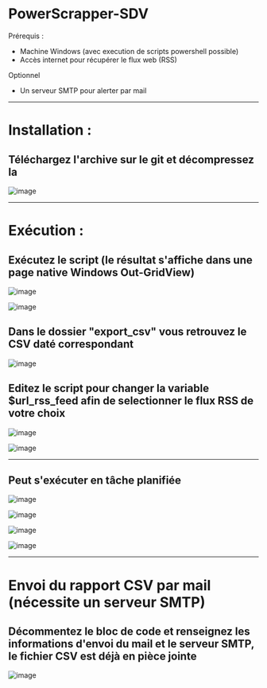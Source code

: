 # PowerScrapper-SDV

Prérequis : 

- Machine Windows (avec execution de scripts powershell possible)
- Accès internet pour récupérer le flux web (RSS)

Optionnel
- Un serveur SMTP pour alerter par mail

---

# Installation : 

## Téléchargez l'archive sur le git et décompressez la

![image](https://github.com/gdupont-sdv/PowerScrapper-SDV/assets/134785181/247a24b5-3110-4047-bdd6-8498d9552382)

---
 
# Exécution :

## Exécutez le script (le résultat s'affiche dans une page native Windows Out-GridView)

![image](https://github.com/gdupont-sdv/PowerScrapper-SDV/assets/134785181/eaeaf017-98c2-4813-a9f0-37895e6b9194)

![image](https://github.com/gdupont-sdv/PowerScrapper-SDV/assets/134785181/43dded13-bd90-41a4-a264-f0b7acd62ea0)


## Dans le dossier "export_csv" vous retrouvez le CSV daté correspondant

![image](https://github.com/gdupont-sdv/PowerScrapper-SDV/assets/134785181/d46d2ad5-df55-4627-a0de-ebcfb12799fb)


## Editez le script pour changer la variable $url_rss_feed afin de selectionner le flux RSS de votre choix

![image](https://github.com/gdupont-sdv/PowerScrapper-SDV/assets/134785181/bbb0dae1-2b4c-48d5-b9be-315b71cc47b2)

![image](https://github.com/gdupont-sdv/PowerScrapper-SDV/assets/134785181/cefbddf6-4822-4cf0-959c-9b84e663b5bf)

---

## Peut s'exécuter en tâche planifiée
![image](https://github.com/gdupont-sdv/PowerScrapper-SDV/assets/134785181/44fec7cf-d6c1-4114-8e75-73ff3a9ea86d)

![image](https://github.com/gdupont-sdv/PowerScrapper-SDV/assets/134785181/2a78732c-a3b6-4e6c-8807-c0ca2a4931cc)

![image](https://github.com/gdupont-sdv/PowerScrapper-SDV/assets/134785181/6e1514da-bec8-42cc-8514-9b7ed967b7bd)

![image](https://github.com/gdupont-sdv/PowerScrapper-SDV/assets/134785181/b1db3b47-fcb0-456d-9738-452b8623da04)

---

# Envoi du rapport CSV par mail (nécessite un serveur SMTP)

## Décommentez le bloc de code et renseignez les informations d'envoi du mail et le serveur SMTP, le fichier CSV est déjà en pièce jointe

![image](https://github.com/gdupont-sdv/PowerScrapper-SDV/assets/134785181/61a6fd47-ad4b-4ffc-8853-601bb104b51d)




 




